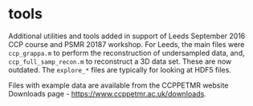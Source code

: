 # tools
Additional utilities and tools added in support of Leeds September 2016 CCP course and PSMR 20187 workshop. For Leeds, the main files were `ccp_grappa.m` to perform the reconstruction of undersampled data, and, `ccp_full_samp_recon.m` to reconstruct a 3D data set. These are now outdated. The `explore_*` files are typically for looking at HDF5 files.

Files with example data are available from the CCPPETMR website Downloads page - https://www.ccppetmr.ac.uk/downloads.

